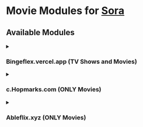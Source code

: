 # Movie Modules for [Sora](https://github.com/cranci1/Sora)

## Available Modules

<details>

<summary>

### Bingeflex.vercel.app (TV Shows and Movies)

</summary>

**File:** `Bingeflex.json`<br>
**Type:** `TV Shows and Movies`<br>
**App version:** V2 and up <br>
**Author:** ibro <br><br>
[<kbd> <br> Add to Sora <br> </kbd>](https://intradeus.github.io/http-protocol-redirector?r=sora://module?url=https://raw.githubusercontent.com/xibrox/sora-movie-module/refs/heads/main/bingeflex/bingeflex.json)

https://raw.githubusercontent.com/xibrox/sora-movie-module/refs/heads/main/bingeflex/bingeflex.json

</details>

<details>

<summary>

### c.Hopmarks.com (ONLY Movies)

</summary>

**File:** `HornCorn.json`<br>
**Type:** `ONLY Movies`<br>
**App version:** V2 and up <br>
**Author:** ibro <br><br>
[<kbd> <br> Add to Sora <br> </kbd>](https://intradeus.github.io/http-protocol-redirector?r=sora://module?url=https://raw.githubusercontent.com/xibrox/sora-movie-module/refs/heads/main/horncorn/horncorn.json)

https://raw.githubusercontent.com/xibrox/sora-movie-module/refs/heads/main/horncorn/horncorn.json

</details>

<details>

<summary>

### Ableflix.xyz (ONLY Movies)

</summary>

**File:** `Ableflix.json`<br>
**Type:** `ONLY Movies`<br>
**App version:** V2 and up <br>
**Author:** ibro <br><br>
[<kbd> <br> Add to Sora <br> </kbd>](https://intradeus.github.io/http-protocol-redirector?r=sora://module?url=https://raw.githubusercontent.com/xibrox/sora-movie-module/refs/heads/main/ableflix/ableflix.json)

https://raw.githubusercontent.com/xibrox/sora-movie-module/refs/heads/main/ableflix/ableflix.json

</details>